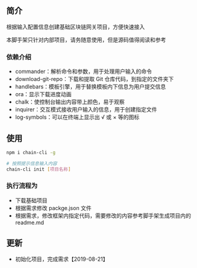 ## 简介

根据输入配置信息创建基础区块链网关项目，方便快速接入

本脚手架只针对内部项目，请务随意使用，但是源码值得阅读和参考

### 依赖介绍

- commander：解析命令和参数，用于处理用户输入的命令
- download-git-repo：下载和提取 Git 仓库代码，到指定的文件夹下
- handlebars：模板引擎，用于替换模板内下信息为用户提交信息
- ora：显示下载进度动画
- chalk：使控制台输出内容带上颜色，易于观察
- inquirer：交互模式接收用户输入的信息，用于创建指定文件
- log-symbols：可以在终端上显示出 √ 或 × 等的图标

## 使用

```sh
npm i chain-cli -g

# 按照提示信息输入内容
chain-cli init [项目名称]
```

### 执行流程为

- 下载基础项目
- 根据需求修改 packge.json 文件
- 根据需求，修改框架内指定代码，需要修改的内容参考脚手架生成项目内的 readme.md

## 更新

- 初始化项目，完成需求【2019-08-21】
